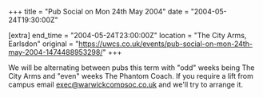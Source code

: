+++
title = "Pub Social on Mon 24th May 2004"
date = "2004-05-24T19:30:00Z"

[extra]
end_time = "2004-05-24T23:00:00Z"
location = "The City Arms, Earlsdon"
original = "https://uwcs.co.uk/events/pub-social-on-mon-24th-may-2004-1474488953298/"
+++

We will be alternating between pubs this term with "odd" weeks being The City Arms and "even" weeks The Phantom Coach. If you require a lift from campus email exec@warwickcompsoc.co.uk and we'll try to arrange it.


